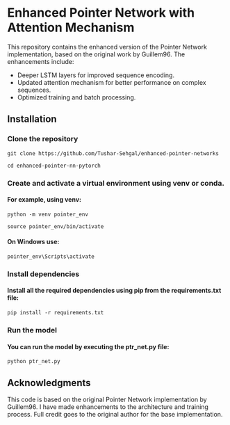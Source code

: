 # Enhanced Pointer Network with Attention Mechanism

This repository contains the enhanced version of the Pointer Network implementation, based on the original work by Guillem96. The enhancements include:
- Deeper LSTM layers for improved sequence encoding.
- Updated attention mechanism for better performance on complex sequences.
- Optimized training and batch processing.

## Installation

### Clone the repository

    git clone https://github.com/Tushar-Sehgal/enhanced-pointer-networks
    
    cd enhanced-pointer-nn-pytorch

### Create and activate a virtual environment using venv or conda.

#### For example, using venv:

    python -m venv pointer_env
    
    source pointer_env/bin/activate

#### On Windows use:

    pointer_env\Scripts\activate

### Install dependencies

#### Install all the required dependencies using pip from the requirements.txt file:

    pip install -r requirements.txt

### Run the model

#### You can run the model by executing the ptr_net.py file:

    python ptr_net.py

## Acknowledgments
This code is based on the original Pointer Network implementation by Guillem96. I have made enhancements to the architecture and training process. Full credit goes to the original author for the base implementation.

